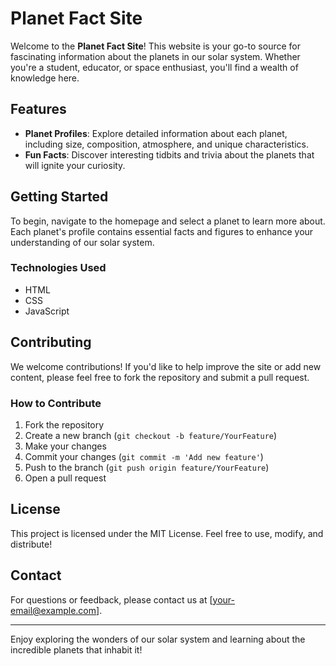 # Planet Fact Site

Welcome to the **Planet Fact Site**! This website is your go-to source for fascinating information about the planets in our solar system. Whether you're a student, educator, or space enthusiast, you'll find a wealth of knowledge here.

## Features

- **Planet Profiles**: Explore detailed information about each planet, including size, composition, atmosphere, and unique characteristics.
- **Fun Facts**: Discover interesting tidbits and trivia about the planets that will ignite your curiosity.

## Getting Started

To begin, navigate to the homepage and select a planet to learn more about. Each planet's profile contains essential facts and figures to enhance your understanding of our solar system.

### Technologies Used

- HTML
- CSS
- JavaScript

## Contributing

We welcome contributions! If you'd like to help improve the site or add new content, please feel free to fork the repository and submit a pull request.

### How to Contribute

1. Fork the repository
2. Create a new branch (`git checkout -b feature/YourFeature`)
3. Make your changes
4. Commit your changes (`git commit -m 'Add new feature'`)
5. Push to the branch (`git push origin feature/YourFeature`)
6. Open a pull request

## License

This project is licensed under the MIT License. Feel free to use, modify, and distribute!

## Contact

For questions or feedback, please contact us at [your-email@example.com].

---

Enjoy exploring the wonders of our solar system and learning about the incredible planets that inhabit it!

